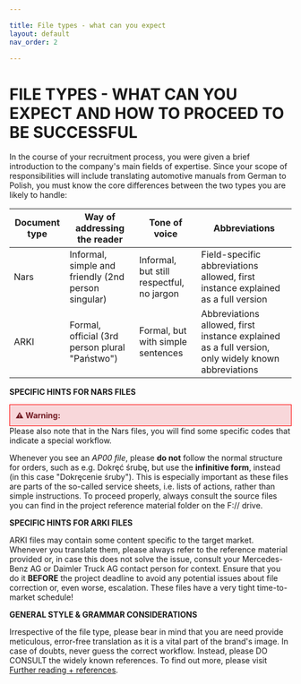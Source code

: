 ```yaml
---

title: File types - what can you expect
layout: default
nav_order: 2

---
```

FILE TYPES - WHAT CAN YOU EXPECT AND HOW TO PROCEED TO BE SUCCESSFUL
===============

In the course of your recruitment process, you were given a brief introduction to the company's main fields of expertise. 
Since your scope of responsibilities will include translating automotive manuals from German to Polish,
you must know the core differences between the two types you are likely to handle:

| Document type | Way of addressing the reader             | Tone of voice | Abbreviations                                    |
|---------------|-----------------------------------------|---------------|-------------------------------------------------- |
| Nars          | Informal, simple and friendly (2nd person singular) | Informal, but still respectful, no jargon      | Field-specific abbreviations allowed, first instance explained as a full version |
| ARKI          | Formal, official (3rd person plural "Państwo")   | Formal, but with simple sentences       | Abbreviations allowed, first instance explained as a full version, only widely known abbreviations |


**SPECIFIC HINTS FOR NARS FILES**

<div style="border: 1px solid red; padding: 10px; background-color: #f8d7da; color: #721c24;">
  <strong>⚠️ Warning:</strong>
</div>
Please also note that in the Nars files, you will find some specific codes that indicate a special workflow.

Whenever you see an *AP00 file*, please **do not** follow the normal structure for orders, such as e.g. Dokręć śrubę, but use the **infinitive form**, instead (in this case "Dokręcenie śruby"). This is especially important as these files are parts of the so-called service sheets, i.e. lists of actions, rather than simple instructions. To proceed properly, always consult the source files you can find in the project reference material folder on the F:// drive. 

**SPECIFIC HINTS FOR ARKI FILES**

ARKI files may contain some content specific to the target market. Whenever you translate them, please always refer to the reference material provided or, in case this does not solve the issue, consult your Mercedes-Benz AG or Daimler Truck AG contact person for context. Ensure that you do it **BEFORE** the project deadline to avoid any potential issues about file correction or, even worse, escalation.
These files have a very tight time-to-market schedule!

**GENERAL STYLE & GRAMMAR CONSIDERATIONS**

Irrespective of the file type, please bear in mind that you are need provide meticulous, error-free translation as it is a vital part of the brand's image. In case of doubts, never guess the correct workflow. Instead, please DO CONSULT the widely known references. To find out more, please visit [Further reading + references](Further_reading_and_references.md).






